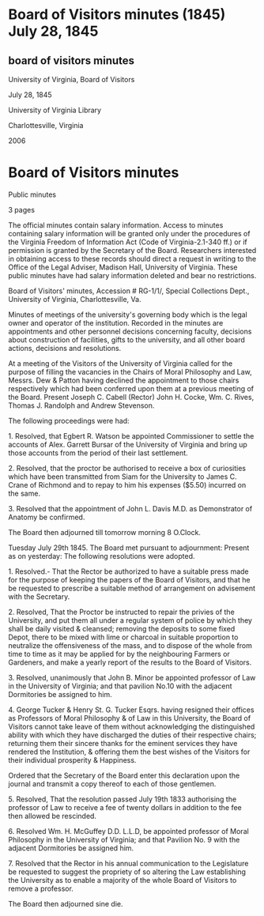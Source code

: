 Board of Visitors minutes (1845) July 28, 1845
==============================================

board of visitors minutes
-------------------------

University of Virginia, Board of Visitors

July 28, 1845

University of Virginia Library

Charlottesville, Virginia

2006

Board of Visitors minutes
=========================

Public minutes

3 pages

The official minutes contain salary information. Access to minutes containing salary information will be granted only under the procedures of the Virginia Freedom of Information Act (Code of Virginia-2.1-340 ff.) or if permission is granted by the Secretary of the Board. Researchers interested in obtaining access to these records should direct a request in writing to the Office of the Legal Adviser, Madison Hall, University of Virginia. These public minutes have had salary information deleted and bear no restrictions.

Board of Visitors' minutes, Accession # RG-1/1/, Special Collections Dept., University of Virginia, Charlottesville, Va.

Minutes of meetings of the university's governing body which is the legal owner and operator of the institution. Recorded in the minutes are appointments and other personnel decisions concerning faculty, decisions about construction of facilities, gifts to the university, and all other board actions, decisions and resolutions.

At a meeting of the Visitors of the University of Virginia called for the purpose of filling the vacancies in the Chairs of Moral Philosophy and Law, Messrs. Dew & Patton having declined the appointment to those chairs respectively which had been conferred upon them at a previous meeting of the Board. Present Joseph C. Cabell (Rector) John H. Cocke, Wm. C. Rives, Thomas J. Randolph and Andrew Stevenson.

The following proceedings were had:

1\. Resolved, that Egbert R. Watson be appointed Commissioner to settle the accounts of Alex. Garrett Bursar of the University of Virginia and bring up those accounts from the period of their last settlement.

2\. Resolved, that the proctor be authorised to receive a box of curiosities which have been transmitted from Siam for the University to James C. Crane of Richmond and to repay to him his expenses ($5.50) incurred on the same.

3\. Resolved that the appointment of John L. Davis M.D. as Demonstrator of Anatomy be confirmed.

The Board then adjourned till tomorrow morning 8 O.Clock.

Tuesday July 29th 1845. The Board met pursuant to adjournment: Present as on yesterday: The following resolutions were adopted.

1\. Resolved.- That the Rector be authorized to have a suitable press made for the purpose of keeping the papers of the Board of Visitors, and that he be requested to prescribe a suitable method of arrangement on advisement with the Secretary.

2\. Resolved, That the Proctor be instructed to repair the privies of the University, and put them all under a regular system of police by which they shall be daily visited & cleansed; removing the deposits to some fixed Depot, there to be mixed with lime or charcoal in suitable proportion to neutralize the offensiveness of the mass, and to dispose of the whole from time to time as it may be applied for by the neighbouring Farmers or Gardeners, and make a yearly report of the results to the Board of Visitors.

3\. Resolved, unanimously that John B. Minor be appointed professor of Law in the University of Virginia; and that pavilion No.10 with the adjacent Dormitories be assigned to him.

4\. George Tucker & Henry St. G. Tucker Esqrs. having resigned their offices as Professors of Moral Philosophy & of Law in this University, the Board of Visitors cannot take leave of them without acknowledging the distinguished ability with which they have discharged the duties of their respective chairs; returning them their sincere thanks for the eminent services they have rendered the Institution, & offering them the best wishes of the Visitors for their individual prosperity & Happiness.

Ordered that the Secretary of the Board enter this declaration upon the journal and transmit a copy thereof to each of those gentlemen.

5\. Resolved, That the resolution passed July 19th 1833 authorising the professor of Law to receive a fee of twenty dollars in addition to the fee then allowed be rescinded.

6\. Resolved Wm. H. McGuffey D.D. L.L.D, be appointed professor of Moral Philosophy in the University of Virginia; and that Pavilion No. 9 with the adjacent Dormitories be assigned him.

7\. Resolved that the Rector in his annual communication to the Legislature be requested to suggest the propriety of so altering the Law establishing the University as to enable a majority of the whole Board of Visitors to remove a professor.

The Board then adjourned sine die.